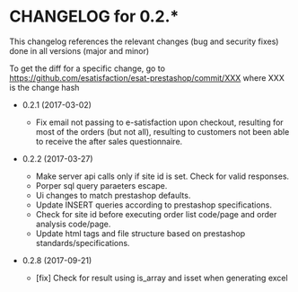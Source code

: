 CHANGELOG for 0.2.*
===================

This changelog references the relevant changes (bug and security fixes) done
in all versions (major and minor)

To get the diff for a specific change, go to https://github.com/esatisfaction/esat-prestashop/commit/XXX where
XXX is the change hash

* 0.2.1 (2017-03-02)
  * Fix email not passing to e-satisfaction upon checkout, resulting for most of the orders (but not all), resulting to customers not been able to receive the after sales questionnaire.

* 0.2.2 (2017-03-27)
  * Make server api calls only if site id is set. Check for valid responses.
  * Porper sql query paraeters escape.
  * Ui changes to match prestashop defaults.
  * Update INSERT queries according to prestashop specifications.
  * Check for site id before executing order list code/page and order analysis code/page.
  * Update html tags and file structure based on prestashop standards/specifications.

* 0.2.8 (2017-09-21)
  * [fix] Check for result using is_array and isset when generating excel
